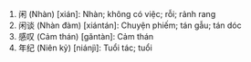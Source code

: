 1. 闲 (Nhàn) [xián]: Nhàn; không có việc; rỗi; rảnh rang
2. 闲谈 (Nhàn đàm) [xiántán]: Chuyện phiếm; tán gẫu; tán dóc
3. 感叹 (Cảm thán) [gǎntàn]: Cảm thán
4. 年纪 (Niên kỷ) [niánjì]: Tuổi tác; tuổi